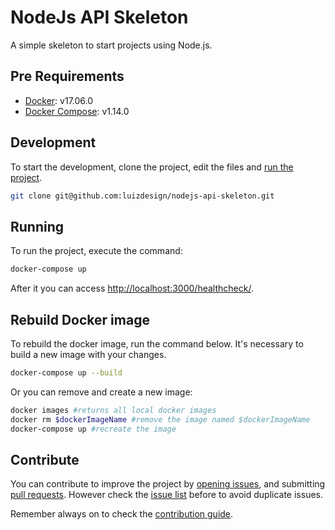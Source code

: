 # NodeJs API Skeleton
A simple skeleton to start projects using Node.js.

## Pre Requirements
- [Docker](https://www.docker.com): v17.06.0
- [Docker Compose](https://docs.docker.com/compose/): v1.14.0

## Development
To start the development, clone the project, edit the files and [run the project](#running).
```sh
git clone git@github.com:luizdesign/nodejs-api-skeleton.git
```

## Running
To run the project, execute the command:
```sh
docker-compose up
```

After it you can access [http://localhost:3000/healthcheck/](http://localhost:3000/healthcheck/).

## Rebuild Docker image
To rebuild the docker image, run the command below. It's necessary to build a new image with your changes.
```sh
docker-compose up --build
```

Or you can remove and create a new image:
```sh
docker images #returns all local docker images
docker rm $dockerImageName #remove the image named $dockerImageName
docker-compose up #recreate the image
```

## Contribute
You can contribute to improve the project by [opening issues](https://github.com/luizdesign/nodejs-api-skeleton/issues/new), and submitting [pull requests](https://github.com/luizdesign/nodejs-api-skeleton/pulls). However check the [issue list](https://github.com/luizdesign/nodejs-api-skeleton/issues) before to avoid duplicate issues.

Remember always on to check the [contribution guide](https://github.com/luizdesign/nodejs-api-skeleton/blob/master/CONTRIBUTING.md).
